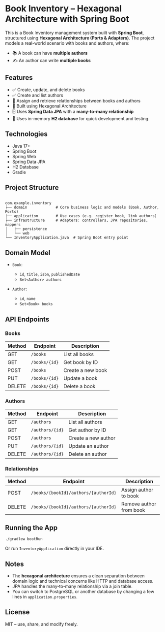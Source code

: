 # Book Inventory – Hexagonal Architecture with Spring Boot

This is a Book Inventory management system built with **Spring Boot**, structured using **Hexagonal Architecture (Ports & Adapters)**. The project models a real-world scenario with books and authors, where:

- 📚 A book can have **multiple authors**
- ✍️ An author can write **multiple books**

## Features

- ✅ Create, update, and delete books
- ✅ Create and list authors
- 🔗 Assign and retrieve relationships between books and authors
- 🧱 Built using Hexagonal Architecture
- 🗄️ Uses **Spring Data JPA** with a **many-to-many relationship**
- 🧪 Uses in-memory **H2 database** for quick development and testing

## Technologies

- Java 17+
- Spring Boot
- Spring Web
- Spring Data JPA
- H2 Database
- Gradle

## Project Structure

```

com.example.inventory
├── domain             # Core business logic and models (Book, Author, Ports)
├── application        # Use cases (e.g. register book, link authors)
├── infrastructure     # Adapters: controllers, JPA repositories, mappers
│   ├── persistence
│   └── web
└── InventoryApplication.java  # Spring Boot entry point

````

## Domain Model

- `Book`:
  - `id`, `title`, `isbn`, `publishedDate`
  - `Set<Author> authors`

- `Author`:
  - `id`, `name`
  - `Set<Book> books`

## API Endpoints

### Books

| Method | Endpoint            | Description                |
|--------|---------------------|----------------------------|
| GET    | `/books`            | List all books             |
| GET    | `/books/{id}`       | Get book by ID             |
| POST   | `/books`            | Create a new book          |
| PUT    | `/books/{id}`       | Update a book              |
| DELETE | `/books/{id}`       | Delete a book              |

### Authors

| Method | Endpoint             | Description                |
|--------|----------------------|----------------------------|
| GET    | `/authors`           | List all authors           |
| GET    | `/authors/{id}`      | Get author by ID           |
| POST   | `/authors`           | Create a new author        |
| PUT    | `/authors/{id}`      | Update an author           |
| DELETE | `/authors/{id}`      | Delete an author           |

### Relationships

| Method | Endpoint                                        | Description                            |
|--------|-------------------------------------------------|----------------------------------------|
| POST   | `/books/{bookId}/authors/{authorId}`            | Assign author to book                  |
| DELETE | `/books/{bookId}/authors/{authorId}`            | Remove author from book                |

## Running the App

```bash
./gradlew bootRun
````

Or run `InventoryApplication` directly in your IDE.

## Notes

* The **hexagonal architecture** ensures a clean separation between domain logic and technical concerns like HTTP and database access.
* JPA handles the many-to-many relationship via a join table.
* You can switch to PostgreSQL or another database by changing a few lines in `application.properties`.

## License

MIT – use, share, and modify freely.
